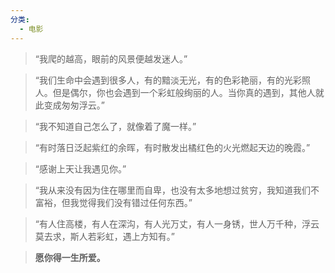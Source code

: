```yaml
---
分类:
  - 电影
---
```

> “我爬的越高，眼前的风景便越发迷人。”

> “我们生命中会遇到很多人，有的黯淡无光，有的色彩艳丽，有的光彩照人。但是偶尔，你也会遇到一个彩虹般绚丽的人。当你真的遇到，其他人就此变成匆匆浮云。”

> “我不知道自己怎么了，就像着了魔一样。”

> “有时落日泛起紫红的余晖，有时散发出橘红色的火光燃起天边的晚霞。”

> “感谢上天让我遇见你。”

> “我从来没有因为住在哪里而自卑，也没有太多地想过贫穷，我知道我们不富裕，但我觉得我们没有错过任何东西。”

> “有人住高楼，有人在深沟，有人光万丈，有人一身锈，世人万千种，浮云莫去求，斯人若彩虹，遇上方知有。”

> **愿你得一生所爱。**